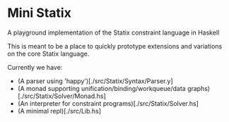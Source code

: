 # Mini Statix

A playground implementation of the Statix constraint language in Haskell

This is meant to be a place to quickly prototype extensions and variations on the
core Statix language.

Currently we have:

- (A parser using 'happy')[./src/Statix/Syntax/Parser.y]
- (A monad supporting unification/binding/workqueue/data graphs)[./src/Statix/Solver/Monad.hs]
- (An interpreter for constraint programs)[./src/Statix/Solver.hs]
- (A minimal repl)[./src/Lib.hs]